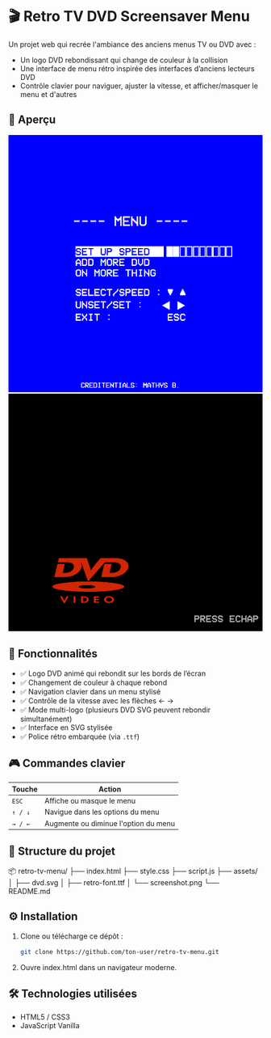 # 🎬 Retro TV DVD Screensaver Menu

Un projet web qui recrée l'ambiance des anciens menus TV ou DVD avec :

- Un logo DVD rebondissant qui change de couleur à la collision
- Une interface de menu rétro inspirée des interfaces d’anciens lecteurs DVD
- Contrôle clavier pour naviguer, ajuster la vitesse, et afficher/masquer le menu et d'autres

## 📸 Aperçu

![Capture d’écran du menu rétro](./assets/menu.png) 
![Capture de l'écran de logo DVD](./assets/dvd.png)

## 🚀 Fonctionnalités

- ✅ Logo DVD animé qui rebondit sur les bords de l’écran
- ✅ Changement de couleur à chaque rebond
- ✅ Navigation clavier dans un menu stylisé
- ✅ Contrôle de la vitesse avec les flèches ← →
- ✅ Mode multi-logo (plusieurs DVD SVG peuvent rebondir simultanément)
- ✅ Interface en SVG stylisée
- ✅ Police rétro embarquée (via `.ttf`)

## 🎮 Commandes clavier

| Touche           | Action                                |
|------------------|----------------------------------------|
| `ESC`            | Affiche ou masque le menu              |
| `↑ / ↓`          | Navigue dans les options du menu       |
| `→ / ←`          | Augmente ou diminue l'option du menu   |

## 📁 Structure du projet

📦 retro-tv-menu/
├── index.html
├── style.css
├── script.js
├── assets/
│ ├── dvd.svg
│ ├── retro-font.ttf
│ └── screenshot.png
└── README.md


## ⚙️ Installation

1. Clone ou télécharge ce dépôt :
   ```bash
   git clone https://github.com/ton-user/retro-tv-menu.git

2. Ouvre index.html dans un navigateur moderne.

## 🛠️ Technologies utilisées

- HTML5 / CSS3
- JavaScript Vanilla
